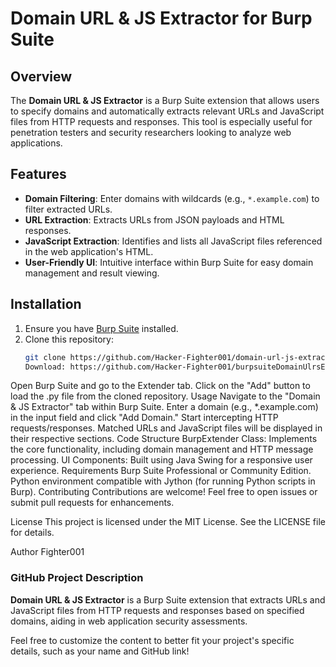# Domain URL & JS Extractor for Burp Suite

## Overview

The **Domain URL & JS Extractor** is a Burp Suite extension that allows users to specify domains and automatically extracts relevant URLs and JavaScript files from HTTP requests and responses. This tool is especially useful for penetration testers and security researchers looking to analyze web applications.

## Features

- **Domain Filtering**: Enter domains with wildcards (e.g., `*.example.com`) to filter extracted URLs.
- **URL Extraction**: Extracts URLs from JSON payloads and HTML responses.
- **JavaScript Extraction**: Identifies and lists all JavaScript files referenced in the web application's HTML.
- **User-Friendly UI**: Intuitive interface within Burp Suite for easy domain management and result viewing.

## Installation

1. Ensure you have [Burp Suite](https://portswigger.net/burp) installed.
2. Clone this repository:
   ```bash
   git clone https://github.com/Hacker-Fighter001/domain-url-js-extractor.git
   Download: https://github.com/Hacker-Fighter001/burpsuiteDomainUlrsExtractor/releases
Open Burp Suite and go to the Extender tab.
Click on the "Add" button to load the .py file from the cloned repository.
Usage
Navigate to the "Domain & JS Extractor" tab within Burp Suite.
Enter a domain (e.g., *.example.com) in the input field and click "Add Domain."
Start intercepting HTTP requests/responses. Matched URLs and JavaScript files will be displayed in their respective sections.
Code Structure
BurpExtender Class: Implements the core functionality, including domain management and HTTP message processing.
UI Components: Built using Java Swing for a responsive user experience.
Requirements
Burp Suite Professional or Community Edition.
Python environment compatible with Jython (for running Python scripts in Burp).
Contributing
Contributions are welcome! Feel free to open issues or submit pull requests for enhancements.

License
This project is licensed under the MIT License. See the LICENSE file for details.

Author
Fighter001

### GitHub Project Description

**Domain URL & JS Extractor** is a Burp Suite extension that extracts URLs and JavaScript files from HTTP requests and responses based on specified domains, aiding in web application security assessments.

Feel free to customize the content to better fit your project's specific details, such as your name and GitHub link!

